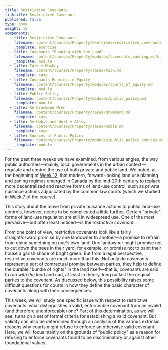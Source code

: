 ```yaml
---
title: Restrictive Covenants
linktitle: Restrictive Covenants
published: false
type: book
weight: 15
components:
  - title: Restrictive Covenants
    filename: content/courses/Property/exercises/restrictive_covenants.md
    _template: exercise
  - title: Covenants “Running with the Land”
    filename: content/courses/Property/modules/covenants_running_with_land.md
    _template: module
  - title: Tulk v Moxhay
    filename: content/courses/Property/cases/tulk.md
    _template: case
  - title: Covenants Running in Equity
    filename: content/courses/Property/modules/courts_of_equity.md
    _template: module
  - title: Public Policy
    filename: content/courses/Property/modules/public_policy.md
    _template: module
  - title: Re Drummond Wren
    filename: content/courses/Property/cases/drummond.md
    _template: case
  - title: Re Noble and Wolf v Alley
    filename: content/courses/Property/cases/noble.md
    _template: case
  - title: Sources of Public Policy
    filename: content/courses/Property/modules/public_policy_sources.md
    _template: module
---
```





For the past three weeks we have examined, from various angles, the way public authorities—mainly, local governments in the urban context—regulate and control the use of both private and public land. We noted, at the beginning of [Week 12](../week12/), that modern, forward-looking land use planning and zoning regimes emerged in Canada by the mid-20th century to replace more decentralized and reactive forms of land-use control, such as private nuisance actions adjudicated by the common law courts (which we studied in [Week 7](../week7/) of the course).

This story about the move from private nuisance actions to public land-use controls, however, needs to be complicated a little further. Certain "private" forms of land-use regulation are still in widespread use. One of the most pervasive—but often least noticed—is the *restrictive covenant*. 

From one point of view, restrictive covenants look like a fairly straightforward promise by one landowner to another—a promise to refrain from doing something on one's own land. One landowner might promise not to cut down the trees in their yard, for example, or promise not to paint their house a garish shade of bright green. But from a legal perspective, restrictive covenants are much more than this. Not only do covenants represent a sort of contractual promise between parties, they help to define the durable "bundle of rights" in the land itself—that is, covenants are said to *run with the land* and can, at least in theory, long outlast the original parties to the covenant. As discussed below, this possibility raises some difficult questions for courts in how they define the basic character of covenants along with their consequences.

This week, we will study one specific issue with respect to restrictive covenants: what distinguishes a valid, enforceable covenant from an invalid (and therefore unenforceable) one? Part of this determination, as we will see, turns on a set of formal criteria for establishing a valid covenant. But validity can also be determined through an analysis of the various extrinsic reasons why courts might refuse to enforce an otherwise valid covenant. Here, we will focus mainly on the grounds of "public policy" as a reason for refusing to enforce covenants found to be discriminatory or against other foundational values. 
